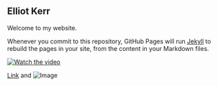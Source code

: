 ## Elliot Kerr

Welcome to my website.

Whenever you commit to this repository, GitHub Pages will run [Jekyll](https://jekyllrb.com/) to rebuild the pages in your site, from the content in your Markdown files.

[![Watch the video](https://i.imgur.com/vKb2F1B.png)](https://youtu.be/vt5fpE0bzSY)

[Link](url) and ![Image](src)
